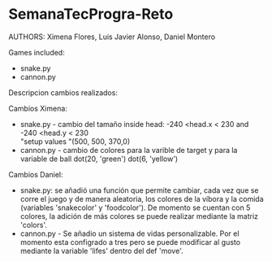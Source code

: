 # SemanaTecProgra-Reto
AUTHORS: Ximena Flores, Luis Javier Alonso, Daniel Montero

Games included:
- snake.py
- cannon.py

Descripcion cambios realizados:

Cambios Ximena: 
- snake.py - cambio del tamaño   inside head: -240 <head.x < 230 and -240 <head.y < 230  
"setup values "(500, 500, 370,0) 
- cannon.py - cambio de colores para la varible de target y para la variable de ball dot(20, 'green')
dot(6, 'yellow')

Cambios Daniel: 
- snake.py: se añadió una función que permite cambiar, cada vez que se corre el juego y de manera aleatoria, los colores de la víbora y la comida (variables 'snakecolor' y 'foodcolor'). De momento se cuentan con 5 colores, la adición de más colores se puede realizar mediante la matriz 'colors'.
- cannon.py - Se añadio un sistema de vidas personalizable. Por el momento esta configrado a tres pero se puede modificar al gusto mediante la variable 'lifes' dentro del def 'move'.
